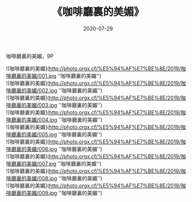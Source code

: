 ﻿---
layout: post
title:  《咖啡廳裏的美媚》
date:   2020-07-29
image: http://photo.orgx.cf/%E5%94%AF%E7%BE%8E/2019/咖啡廳裏的美媚/000.jpg
categories: [美女, 清纯, 唯美]
---

咖啡廳裏的美媚，9P

![咖啡廳裏的美媚](http://photo.orgx.cf/%E5%94%AF%E7%BE%8E/2019/咖啡廳裏的美媚/001.jpg ''咖啡廳裏的美媚'') <br>
![咖啡廳裏的美媚](http://photo.orgx.cf/%E5%94%AF%E7%BE%8E/2019/咖啡廳裏的美媚/002.jpg ''咖啡廳裏的美媚'') <br>
![咖啡廳裏的美媚](http://photo.orgx.cf/%E5%94%AF%E7%BE%8E/2019/咖啡廳裏的美媚/003.jpg ''咖啡廳裏的美媚'') <br>
![咖啡廳裏的美媚](http://photo.orgx.cf/%E5%94%AF%E7%BE%8E/2019/咖啡廳裏的美媚/004.jpg ''咖啡廳裏的美媚'') <br>
![咖啡廳裏的美媚](http://photo.orgx.cf/%E5%94%AF%E7%BE%8E/2019/咖啡廳裏的美媚/005.jpg ''咖啡廳裏的美媚'') <br>
![咖啡廳裏的美媚](http://photo.orgx.cf/%E5%94%AF%E7%BE%8E/2019/咖啡廳裏的美媚/006.jpg ''咖啡廳裏的美媚'') <br>
![咖啡廳裏的美媚](http://photo.orgx.cf/%E5%94%AF%E7%BE%8E/2019/咖啡廳裏的美媚/007.jpg ''咖啡廳裏的美媚'') <br>
![咖啡廳裏的美媚](http://photo.orgx.cf/%E5%94%AF%E7%BE%8E/2019/咖啡廳裏的美媚/008.jpg ''咖啡廳裏的美媚'') <br>
![咖啡廳裏的美媚](http://photo.orgx.cf/%E5%94%AF%E7%BE%8E/2019/咖啡廳裏的美媚/009.jpg ''咖啡廳裏的美媚'') <br>
